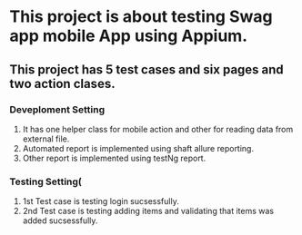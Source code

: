 # This project is about testing Swag app mobile App using Appium.
## This project has 5 test cases and six pages and two action clases.
### Deveploment Setting 
1. It has one helper class for mobile action and other for reading data from external file.
2. Automated report is implemented using shaft allure reporting.
3. Other report is implemented using testNg report.

### Testing Setting(
1. 1st Test case is testing login sucsessfully.
2. 2nd Test case is testing adding items and validating that items was added sucsessfully.


